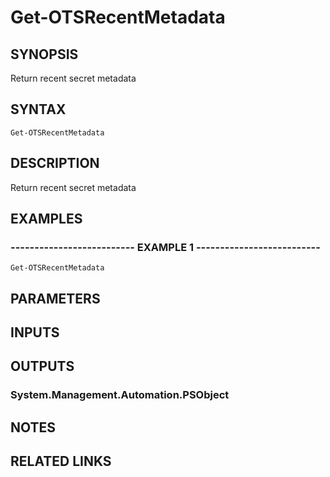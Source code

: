 # Get-OTSRecentMetadata

## SYNOPSIS
Return recent secret metadata

## SYNTAX

```
Get-OTSRecentMetadata
```

## DESCRIPTION
Return recent secret metadata

## EXAMPLES

### -------------------------- EXAMPLE 1 --------------------------
```
Get-OTSRecentMetadata
```

## PARAMETERS

## INPUTS

## OUTPUTS

### System.Management.Automation.PSObject

## NOTES

## RELATED LINKS

